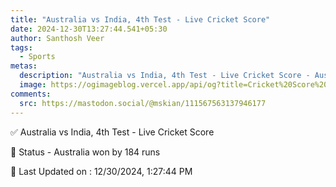 ```yaml
---
title: "Australia vs India, 4th Test - Live Cricket Score"
date: 2024-12-30T13:27:44.541+05:30
author: Santhosh Veer
tags:
  - Sports
metas:
  description: "Australia vs India, 4th Test - Live Cricket Score - Australia won by 184 runs"
  image: https://ogimageblog.vercel.app/api/og?title=Cricket%20Score%20%F0%9F%8F%8F
comments:
  src: https://mastodon.social/@mskian/111567563137946177
---
```


✅ Australia vs India, 4th Test - Live Cricket Score

📑 Status - Australia won by 184 runs

<!--more-->

📝 Last Updated on : 12/30/2024, 1:27:44 PM
